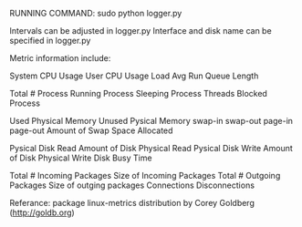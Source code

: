 RUNNING COMMAND: sudo python logger.py

Intervals can be adjusted in logger.py
Interface and disk name can be specified in logger.py

Metric information include:

System CPU Usage
User CPU Usage
Load Avg
Run Queue Length


Total # Process
Running Process
Sleeping Process
Threads
Blocked Process

Used Physical Memory
Unused Pysical Memory
swap-in
swap-out
page-in
page-out
Amount of Swap Space Allocated

Pysical Disk Read
Amount of Disk Physical Read
Pysical Disk Write
Amount of Disk Physical Write
Disk Busy Time

Total # Incoming Packages
Size of Incoming Packages
Total # Outgoing Packages
Size of outging packages
Connections
Disconnections

Referance:
package linux-metrics distribution by Corey Goldberg (http://goldb.org)
